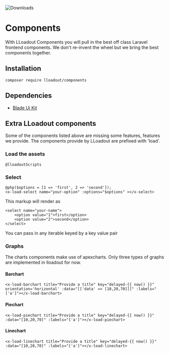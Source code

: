 
![Downloads](https://img.shields.io/packagist/dt/lloadout/components.svg?style=flat-square)

# Components

With LLoadout Components you will pull in the best off class Laravel frontend components.
We don't re-invent the wheel but we bring the best components together.  

## Installation 

```shell
composer require lloadout/components
```

## Dependencies

- [Blade Ui Kit](https://github.com/blade-ui-kit)

## Extra LLoadout components

Some of the components listed above are missing some features, features we provide.
The components provide by LLoadout are prefixed with 'load'.

### Load the assets 

    @lloadoutScripts

### Select 


    @php($options = [1 => 'first', 2 => 'second']);
    <x-load-select name="your-option" :options="$options" ></x-select>


This markup will render as


    <select name="your-name">
        <option value="1">first</option>
        <option value="2">second</option>
    </select>


You can pass in any iterable keyed by a key value pair

### Graphs

The charts components make use of apexcharts.  Only three types of graphs are implemented in lloadout for now. 

#### Barchart

    <x-load-barchart title="Provide a title" key="delayed-{{ now() }}" orientation='horizontal' :data="[['data' => [10,20,70]]]" :labels="['a']"></x-load-barchart>

#### Piechart

    <x-load-piechart title="Provide a title" key="delayed-{{ now() }}" :data="[10,20,70]" :labels="['a']"></x-load-piechart>

#### Linechart
    <x-load-linechart title="Provide a title" key="delayed-{{ now() }}" :data="[10,20,70]" :labels="['a']"></x-load-linechart>


